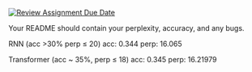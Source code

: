 [![Review Assignment Due Date](https://classroom.github.com/assets/deadline-readme-button-24ddc0f5d75046c5622901739e7c5dd533143b0c8e959d652212380cedb1ea36.svg)](https://classroom.github.com/a/L_fpc3jZ)

Your README should contain your perplexity, accuracy, and any bugs.

RNN (acc >30% perp ≤ 20)
acc: 0.344	 perp: 16.065

Transformer (acc ~ 35%, perp ≤ 18)
acc: 0.345	 perp: 16.21979